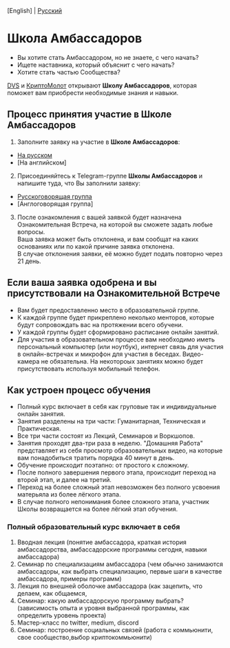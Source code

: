 [English] | [Русский]() <br />

# Школа Амбассадоров

- Вы хотите стать Амбассадором, но не знаете, с чего начать?
- Ищете наставника, который объяснит с чего начать?
- Хотите стать частью Сообщества?

[DVS](https://github.com/Distributed-Validators-Synctems/Self-Identity) и [КриптоМолот](https://t.me/molotcrypto) открывают **Школу Амбассадоров**, которая поможет вам приобрести необходимые знания и навыки. <br />

## Процесс принятия участие в Школе Амбассадоров

1. Заполните заявку на участие в **Школе Амбассадоров**:
- [На русском]()
- [На английском]


2. Присоединяйтесь к Telegram-группе **Школы Амбассадоров** и напишите туда, что Вы заполнили заявку:
- [Русскоговорящая группа]()
- [Англоговорящая группа]


3. После ознакомления с вашей заявкой будет назначена Ознакомительная Встреча, на которой вы сможете задать любые вопросы. <br />
Ваша заявка может быть отклонена, и вам сообщат на каких основаниях или по какой причине заявка отклонена. <br />
В случае отклонения заявки, её можно будет подать повторно через 21 день. <br /> 

## Если ваша заявка одобрена и вы присутствовали на Ознакомительной Встрече

- Вам будет предоставленно место в образовательной группе.
- К каждой группе будет прикреплено неколько менторов, которые будут сопровождать вас на протяжении всего обучени.
- У каждой группы будет сформировано расписание онлайн занятий.
- Для участия в образовательном процессе вам необходимо иметь персональный компьютер (или ноутбук), интернет связь для участия в онлайн-встречах и микрофон для участия в беседах. Видео-камера не обязательна. На некотороых занятиях можно будет присутствовать используя мобильный телефон.

## Как устроен процесс обучения

- Полный курс включает в себя как груповые так и индивидуальные онлайн занятия.
- Занятия разделены на три части: Гуманитарная, Техническая и Практическая.
- Все три части состоят из Лекций, Семинаров и Воркшопов.
- Занятия проходят два-три раза в неделю. "Домашняя Работа" представляет из себя просмотр образовательных видео, на которые вам понадобиться тратить порядка 40 минут в день. 
- Обучение происходит поэтапно: от простого к сложному.
- После полного завершения первого этапа, происходит переход на второй этап, и далее на третий.
- Переход на более сложный этап невозможен без полного усвоения матерьяла из более лёгкого этапа.
- В случае полного непонимания более сложного этапа, участник Школы возвращается на более лёгкий этап обучения.

### Полный образовательный курс включает в себя

1. Вводная лекция (понятие амбассадора, краткая история амбассадорства, амбассадорские программы сегодня, навыки амбассадора)
2. Семинар по специализациям амбассадора (чем обычно занимаются амбассадоры, как выбрать специализацию, первые шаги в качестве амбассадора, примеры программ)
3. Лекция по внешней оболочке амбассадора (как зацепить, что делаем, как общаемся, 
4. Семинар: какую амбассадорскую программу выбрать? (зависимость опыта и уровня выбранной программы, как определить уровень проекта)
5. Мастер-класс по twitter, medium, discord
6. Семинар: построение социальных связей (работа с коммьюнити, свое сообщество,выбор криптокоммьюнити)
